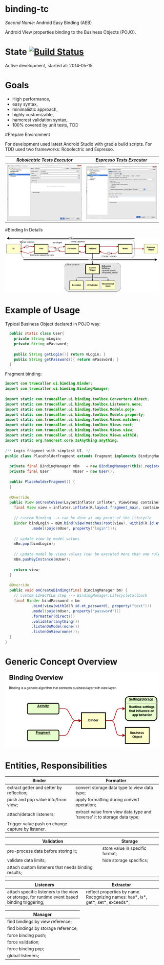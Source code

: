 # binding-tc

*Second Name:* Android Easy Binding (AEB)

Android View properties binding to the Business Objects (POJO). 

# State [![Build Status](https://secure.travis-ci.org/OleksandrKucherenko/binding-tc.png?branch=master)](https://travis-ci.org/OleksandrKucherenko/binding-tc)

Active development, started at: 2014-05-15

# Goals
* High performance, 
* easy syntax, 
* minimalistic approach, 
* highly customizable,
* hamcrest validation syntax,
* 100% covered by unit tests, TDD

#Prepare Environment

For development used latest Android Studio with gradle build scripts. For TDD used two frameworks: Robolectric and Espresso.

| *Robolectric Tests Executor* | *Espresso Tests Executor* |
|------------------------------|---------------------------|
| ![Android Studio Robolectric Tests Configuration](_documentation/images/android-studio-configuration-robolectric-tests.png) | ![Android Studio Espresso Tests Configuration](_documentation/images/android-studio-configuration-espresso-tests.png) |

#Binding In Details

![Data Flow inside the Binding Library](_documentation/images/binding-architecture-flow.png)

# Example of Usage
Typical Business Object declared in POJO way:

```java
  public static class User{
    private String mLogin;
    private String mPassword;
  
    public String getLogin(){ return mLogin; }
    public String getPassword(){ return mPassword; }
  }
```
Fragment binding:

```java
import com.truecaller.ui.binding.Binder;
import com.truecaller.ui.binding.BindingManager;

import static com.truecaller.ui.binding.toolbox.Converters.direct;
import static com.truecaller.ui.binding.toolbox.Listeners.none;
import static com.truecaller.ui.binding.toolbox.Models.pojo;
import static com.truecaller.ui.binding.toolbox.Models.property;
import static com.truecaller.ui.binding.toolbox.Views.matches;
import static com.truecaller.ui.binding.toolbox.Views.root;
import static com.truecaller.ui.binding.toolbox.Views.view;
import static com.truecaller.ui.binding.toolbox.Views.withId;
import static org.hamcrest.core.IsAnything.anything;

/** Login fragment with simplest UI. */
public class PlaceholderFragment extends Fragment implements BindingManager.LifecycleCallback {

  private final BindingManager mBm   = new BindingManager(this).register(this);
  private final User           mUser = new User();

  public PlaceholderFragment() {
  }

  @Override
  public View onCreateView(LayoutInflater inflater, ViewGroup container, Bundle savedInstanceState) {
    final View view = inflater.inflate(R.layout.fragment_main, container, false);

    // custom Binding --> can be done at any point of the lifecycle
    Binder bindLogin = mBm.bind(view(matches(root(view), withId(R.id.et_login)), property("text")))
            .model(pojo(mUser, property("login")));

    // update view by model values
    mBm.pop(bindLogin);

    // update model by views values (can be executed more than one rule!)
    mBm.pushByInstance(mUser);

    return view;
  }

  @Override
  public void onCreateBinding(final BindingManager bm) {
    // custom LIFECYCLE step --> BindingManager.LifecycleCallback 
    final Binder bindPassword = bm
            .bind(view(withId(R.id.et_password), property("text")))
            .model(pojo(mUser, property("password")))
            .formatter(direct())
            .validator(anything())
            .listenOnModel(none())
            .listenOnView(none());
  }
}
``` 
 
# Generic Concept Overview

![High Level Data Flow](_documentation/images/binding-overview-data-flow.png)

# Entities, Responsibilities

| Binder | Formatter |
|--------|-----------|
| extract getter and setter by reflection; | convert storage data type to view data type; |
| push and pop value into/from view; | apply formatting during convert operation; |
| attach/detach listeners; | extract value from view data type and \'reverse\' it to storage data type; |
| Trigger value push on change capture by listener. | |

| Validation | Storage |
|------------|---------|
| pre-process data before storing it; | store value in specific format; |
| validate data limits; | hide storage specifics; |
| attach custom listeners that needs binding results; |

| Listeners | Extractor |
|-----------|-----------|
| attach specific listeners to the view or storage, for runtime event based binding triggering; | reflect properties by name. Recognizing names: has\*, is\*, get\*, set\*, exceeds\*; |

| Manager |
|---------|
| find bindings by view reference; |
| find bindings by storage reference;  |
| force binding push; |
| force validation; |
| force binding pop; |
| global listeners; |
